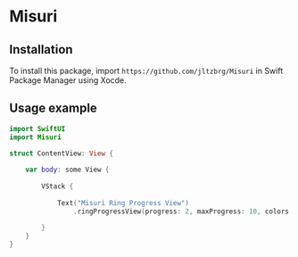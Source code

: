 # Misuri

## Installation

To install this package, import `https://github.com/jltzbrg/Misuri` in Swift Package Manager using Xocde.

## Usage example 

```swift
import SwiftUI
import Misuri

struct ContentView: View {
    
    var body: some View {
        
        VStack {
            
            Text("Misuri Ring Progress View")
                .ringProgressView(progress: 2, maxProgress: 10, colors: [Color.purple, Color.blue])
        
        }
    }
}

```
